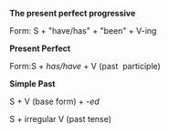 **The present perfect progressive**

Form: S + "have/has" + "been" + V-ing 

**Present Perfect** 

Form:S + *has/have* + V (past  participle) 

**Simple Past** 

S + V (base form) + *-ed* 

S + irregular V (past tense) 